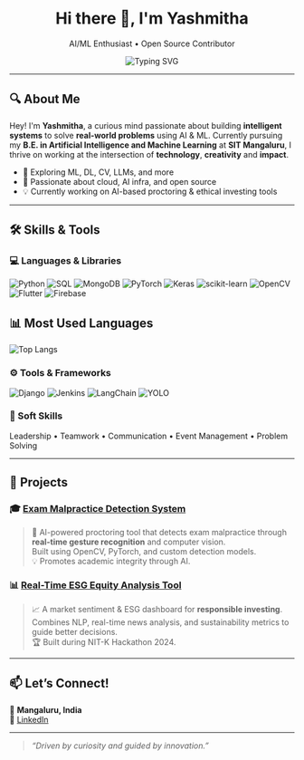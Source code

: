 <h1 align="center">Hi there 👋, I'm Yashmitha </h1>
<p align="center">
   AI/ML Enthusiast • Open Source Contributor 
</p>
<p align="center">
  <img src="https://readme-typing-svg.demolab.com/?lines=Aspiring+AI+Engineer;Real-world+Problem+Solver&center=true&width=500&height=30&pause=1000" alt="Typing SVG" />
</p>

---

## 🔍 About Me

Hey! I'm **Yashmitha**, a curious mind passionate about building **intelligent systems** to solve **real-world problems** using AI & ML. Currently pursuing my **B.E. in Artificial Intelligence and Machine Learning** at **SIT Mangaluru**, I thrive on working at the intersection of **technology**, **creativity** and **impact**.

- 🧠 Exploring ML, DL, CV, LLMs, and more
- 🚀 Passionate about cloud, AI infra, and open source
- 💡 Currently working on AI-based proctoring & ethical investing tools

---

## 🛠️ Skills & Tools

### 💻 Languages & Libraries
![Python](https://img.shields.io/badge/Python-3776AB?style=flat&logo=python&logoColor=white)
![SQL](https://img.shields.io/badge/SQL-316192?style=flat&logo=sqlite&logoColor=white)
![MongoDB](https://img.shields.io/badge/MongoDB-4EA94B?style=flat&logo=mongodb&logoColor=white)
![PyTorch](https://img.shields.io/badge/PyTorch-EE4C2C?style=flat&logo=pytorch&logoColor=white)
![Keras](https://img.shields.io/badge/Keras-D00000?style=flat&logo=keras&logoColor=white)
![scikit-learn](https://img.shields.io/badge/scikit--learn-F7931E?style=flat&logo=scikitlearn&logoColor=white)
![OpenCV](https://img.shields.io/badge/OpenCV-5C3EE8?style=flat&logo=opencv&logoColor=white)
![Flutter](https://img.shields.io/badge/Flutter-02569B?style=flat&logo=flutter&logoColor=white)
![Firebase](https://img.shields.io/badge/Firebase-FFCA28?style=flat&logo=firebase&logoColor=white)


## 📊 Most Used Languages

![Top Langs](https://github-readme-stats.vercel.app/api/top-langs/?username=Yashmitha22&layout=compact&theme=default)


### ⚙️ Tools & Frameworks
![Django](https://img.shields.io/badge/Django-092E20?style=flat&logo=django&logoColor=white)
![Jenkins](https://img.shields.io/badge/Jenkins-D24939?style=flat&logo=jenkins&logoColor=white)
![LangChain](https://img.shields.io/badge/LangChain-000000?style=flat)
![YOLO](https://img.shields.io/badge/YOLO-CB1D1D?style=flat)

### 🧠 Soft Skills
Leadership • Teamwork • Communication • Event Management • Problem Solving

---



## 🚀 Projects

### 🎓 [Exam Malpractice Detection System](https://github.com/Yashmitha22/exam_malpractice)
> 🤖 AI-powered proctoring tool that detects exam malpractice through **real-time gesture recognition** and computer vision.  
> Built using OpenCV, PyTorch, and custom detection models.  
> 💡 Promotes academic integrity through AI.

### 📊 [Real-Time ESG Equity Analysis Tool](https://github.com/nitkhackathon2024-5/SIT-Levine)
> 📈 A market sentiment & ESG dashboard for **responsible investing**.  
> Combines NLP, real-time news analysis, and sustainability metrics to guide better decisions.  
> 🏆 Built during NIT-K Hackathon 2024.


---
## 📫 Let’s Connect!

📍 **Mangaluru, India**   
🔗 [LinkedIn](https://www.linkedin.com/in/yashmitha-vagman/)  

---



> _“Driven by curiosity and guided by innovation.”_

